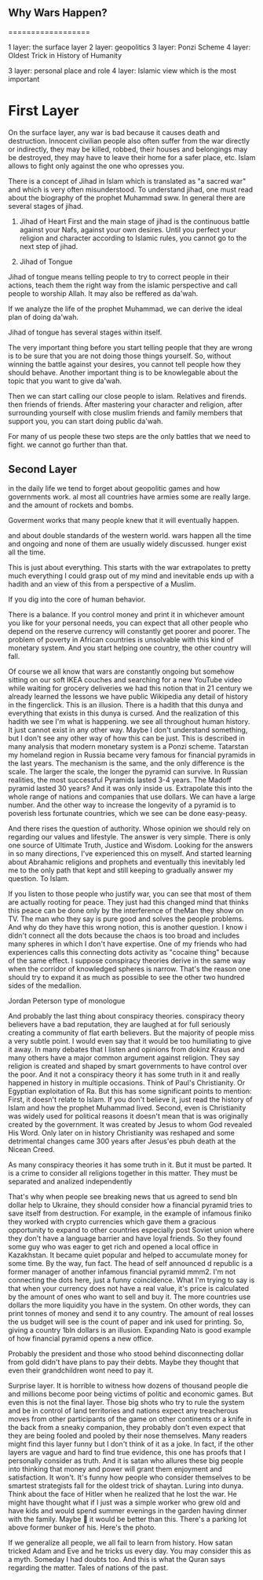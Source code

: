 

## Why Wars Happen?
==================
<style>
  code {
    white-space : pre-wrap !important;
    word-break: break-word;
  }
</style>


1 layer: the surface layer
2 layer: geopolitics
3 layer: Ponzi Scheme
4 layer: Oldest Trick in History of Humanity

3 layer: personal place and role
4 layer: Islamic view which is the most important

# First Layer

On the surface layer, any war is bad because it causes death and destruction. Innocent civilian people also often suffer from the war directly or indirectly, they may be killed, robbed, their houses and belongings may be destroyed, they may have to leave their home for a safer place, etc.
Islam allows to fight only against the one who opresses you.

There is a concept of Jihad in Islam which is translated as "a sacred war" and which is very often misunderstood. To understand jihad, one must read about the biography of the prophet Muhammad sww. 
In general there are several stages of jihad.

1. Jihad of Heart
First and the main stage of jihad is the continuous battle against your Nafs, against your own desires. Until you perfect your religion and character according to Islamic rules, you cannot go to the next step of jihad.

2. Jihad of Tongue

Jihad of tongue means telling people to try to correct people in their actions, teach them the right way from the islamic perspective and call people to worship Allah. It may also be reffered as da'wah.

If we analyze the life of the prophet Muhammad, we can derive the ideal plan of doing da'wah. 

Jihad of tongue has several stages within itself.

The very important thing before you start telling people that they are wrong is to be sure that you are not doing those things yourself. So, without winning the battle against your desires, you cannot tell people how they should behave.
Another important thing is to be knowlegable about the topic that you want to give da'wah. 

Then we can start calling our close people to islam. Relatives and firends. then friends of friends.
After mastering your character and religion, after surrounding yourself with close muslim friends and family members that support you, you can start doing public  da'wah.

For many of us people these two steps are the only battles that we need to fight. we cannot go further than that.


## Second Layer

in the daily life we tend to forget about geopolitic games and how governments work. al most all countries have armies some are really large. and the amount of rockets and bombs. 

Goverment works that
many people knew that it will eventually happen.

and about double standards of the western world.
wars happen all the time and ongoing and none of them are usually widely discussed. 
hunger exist all the time.


This is just about everything.
This starts with the war extrapolates to pretty much everything I could grasp out of my mind and inevitable ends up with a hadith and an view of this from a perspective of a Muslim.

If you dig into the core of human behavior.

There is a balance. If you control money and print it in whichever amount you like for your personal needs, you can expect that all other people who depend on the reserve currency will constantly get poorer and poorer. The problem of poverty in African countries is unsolvable with this kind of monetary system. And you start helping one country, the other country will fall. 

Of course we all know that wars are constantly ongoing but somehow sitting on our soft IKEA couches and searching for a new YouTube video while waiting for grocery deliveries we had this notion that in 21 century we already learned the lessons we have public Wikipedia any detail of history in the fingerclick. This is an illusion. There is a hadith that this dunya and everything that exists in this dunya is cursed. And the realization of this hadith we see I'm what is happening. we see all throughout human history. It just cannot exist in any other way. Maybe I don't understand something, but I don't see any other way of how this can be just. This is described in many analysis that modern monetary system is a Ponzi scheme. Tatarstan my homeland region in Russia became very famous for financial pyramids in the last years. The mechanism is the same, and the only difference is the scale. The larger the scale, the longer the pyramid can survive. In Russian realities, the most successful Pyramids lasted 3-4 years. The Madoff pyramid lasted 30 years? And it was only inside us. Extrapolate this into the whole range of nations and companies that use dollars. We can have a large number. And the other way to increase the longevity of a pyramid is to poverish less fortunate countries, which we see can be done easy-peasy.

And there rises the question of authority. Whose opinion we should rely on regarding our values and lifestyle. The answer is very simple. There is only one source of Ultimate Truth, Justice and Wisdom. Looking for the answers in so many directions, I've experienced this on myself. And started learning about Abrahamic religions and prophets and eventually this inevitably led me to the only path that kept and still keeping to gradually answer my question. To Islam.

If you listen to those people who justify war, you can see that most of them are actually rooting for peace. They just had this changed mind that thinks this peace can be done only by the interference of theMan they show on TV. The man who they say is pure good and solves the people problems.
And why do they have this wrong notion, this is another question.
I know i didn't connect all the dots because the chaos is too broad and includes many spheres in which I don't have expertise.
One of my friends who had experiences calls this connecting dots activity as "cocaine thing" because of the same effect. I suppose conspiracy theories derive in the same way when the corridor of knowledged spheres is narrow. 
That's the reason one should try to expand it as much as possible to see the other two hundred sides of the medallion.



Jordan Peterson type of monologue

And probably the last thing about conspiracy theories.  conspiracy theory believers have a bad reputation, they are laughed at for full seriously creating a community of flat earth believers. But the majority of people miss a very subtle point. I would even say that it would be too humiliating to give it away. In many debates that I listen and opinions from dokinz Kraus and many others have a major common argument against religion. They say religion is created and shaped by smart governments to have control over the poor. And it not a conspiracy theory it has some truth in it and really happened in history in multiple occasions. Think of Paul's Christianity. Or Egyptian exploitation of Ra.
But this has some significant points to mention: First, it doesn't relate to Islam. If you don't believe it, just read the history of Islam and how the prophet Muhammad lived.
Second, even is Christianity was widely used for political reasons it doesn't mean that is was originally created by the government. It was created by Jesus to whom God revealed His Word. Only later on in history  Christianity was reshaped and some detrimental changes came 300 years after Jesus'es pbuh death at the Nicean Creed.

As many conspiracy theories it has some truth in it. But it must be parted. It is a crime to consider all religions together in this matter. They must be separated and analized independently

That's why when people see breaking news that us agreed to send bln dollar help to Ukraine, they should consider how a financial pyramid tries to save itself from destruction. For example, in the example of infamous finiko they worked with crypto currencies which gave them a gracious opportunity to expand to other countries especially post Soviet union where they don't have a language barrier and have loyal friends. So they found some guy who was eager to get rich and opened a local office in Kazakhstan. It became quiet popular and helped to accumulate money for some time.
By the way, fun fact. The head of self announced d republic is a former manager of another infamous financial pyramid mmm2. I'm not connecting the dots here, just a funny coincidence.
What I'm trying to say is that when your currency does not have a real value, it's price is calculated by the amount of ones who want to sell and buy it. The more countries use dollars the more liquidity you have in the system. On other words, they can print tonnes of money and send it to any country. The amount of real losses the us budget will see is the count of paper and ink used for printing. So, giving a country 1bln dollars is an illusion.
Expanding Nato is good example of how financial pyramid opens a new office.

Probably the president and those who stood behind disconnecting dollar from gold didn't have plans to pay their debts. Maybe they thought that even their grandchildren wont need to pay it.

Surprise layer.
It is horrible to witness how dozens of thousand people die and millions become poor being victims of politic and economic games.
But even this is not the final layer. Those big shots who try to rule the system and be in control of land territories and nations expect any treacherous moves from other participants of the game on other continents or a knife in the back from a sneaky companion, they probably don't even expect that they are being fooled and pooled by their nose themselves. Many readers might find this layer funny but I don't think of it as a joke. In fact, if the other layers are vague and hard to find true evidence, this one has proofs that I personally consider as truth.
And it is satan who allures these big people into thinking that money and power will grant them enjoyment and satisfaction. It won't. It's funny how people who consider themselves to be smartest strategists fall for the oldest trick of shaytan. Luring into dunya. Think about the face of Hitler when he realized that he lost the war. He might have thought what if I just was a simple worker who grew old and have kids and would spend summer evenings in the garden having dinner with the family. 
Maybe 🤔 it would be better than this.
There's a parking lot above former bunker of his. Here's the photo.

If we generalize all people, we all fail to learn from history. How satan tricked Adam and Eve and he tricks us every day. You may consider this as a myth. Someday I had doubts too. And this is what the Quran says regarding the matter.
Tales of nations of the past.